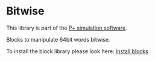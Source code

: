 # Bitwise
This library is part of the [P+ simulation software](https://github.com/Mynogs/PPV2-Simulation-System).

Blocks to manipulate 64bit words bitwise.

To install the block library please look here: [Install blocks](https://github.com/Mynogs/PPV2-Simulation-System/blob/master/README.md#install-blocks)
